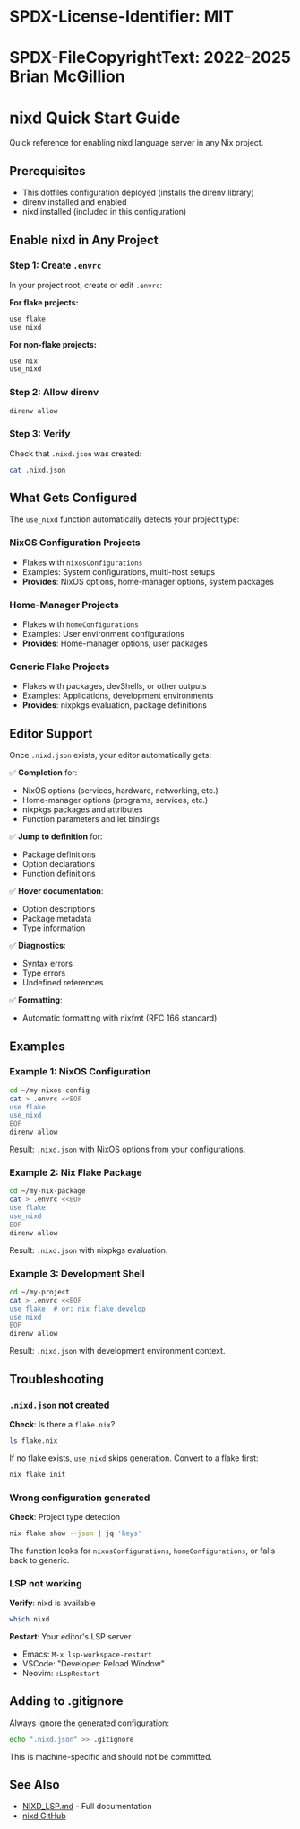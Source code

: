 # SPDX-License-Identifier: MIT
# SPDX-FileCopyrightText: 2022-2025 Brian McGillion
# nixd Quick Start Guide

Quick reference for enabling nixd language server in any Nix project.

## Prerequisites

- This dotfiles configuration deployed (installs the direnv library)
- direnv installed and enabled
- nixd installed (included in this configuration)

## Enable nixd in Any Project

### Step 1: Create `.envrc`

In your project root, create or edit `.envrc`:

**For flake projects:**
```bash
use flake
use_nixd
```

**For non-flake projects:**
```bash
use nix
use_nixd
```

### Step 2: Allow direnv

```bash
direnv allow
```

### Step 3: Verify

Check that `.nixd.json` was created:
```bash
cat .nixd.json
```

## What Gets Configured

The `use_nixd` function automatically detects your project type:

### NixOS Configuration Projects
- Flakes with `nixosConfigurations`
- Examples: System configurations, multi-host setups
- **Provides**: NixOS options, home-manager options, system packages

### Home-Manager Projects
- Flakes with `homeConfigurations`
- Examples: User environment configurations
- **Provides**: Home-manager options, user packages

### Generic Flake Projects
- Flakes with packages, devShells, or other outputs
- Examples: Applications, development environments
- **Provides**: nixpkgs evaluation, package definitions

## Editor Support

Once `.nixd.json` exists, your editor automatically gets:

✅ **Completion** for:
- NixOS options (services, hardware, networking, etc.)
- Home-manager options (programs, services, etc.)
- nixpkgs packages and attributes
- Function parameters and let bindings

✅ **Jump to definition** for:
- Package definitions
- Option declarations
- Function definitions

✅ **Hover documentation**:
- Option descriptions
- Package metadata
- Type information

✅ **Diagnostics**:
- Syntax errors
- Type errors
- Undefined references

✅ **Formatting**:
- Automatic formatting with nixfmt (RFC 166 standard)

## Examples

### Example 1: NixOS Configuration

```bash
cd ~/my-nixos-config
cat > .envrc <<EOF
use flake
use_nixd
EOF
direnv allow
```

Result: `.nixd.json` with NixOS options from your configurations.

### Example 2: Nix Flake Package

```bash
cd ~/my-nix-package
cat > .envrc <<EOF
use flake
use_nixd
EOF
direnv allow
```

Result: `.nixd.json` with nixpkgs evaluation.

### Example 3: Development Shell

```bash
cd ~/my-project
cat > .envrc <<EOF
use flake  # or: nix flake develop
use_nixd
EOF
direnv allow
```

Result: `.nixd.json` with development environment context.

## Troubleshooting

### `.nixd.json` not created

**Check**: Is there a `flake.nix`?
```bash
ls flake.nix
```

If no flake exists, `use_nixd` skips generation. Convert to a flake first:
```bash
nix flake init
```

### Wrong configuration generated

**Check**: Project type detection
```bash
nix flake show --json | jq 'keys'
```

The function looks for `nixosConfigurations`, `homeConfigurations`, or falls back to generic.

### LSP not working

**Verify**: nixd is available
```bash
which nixd
```

**Restart**: Your editor's LSP server
- Emacs: `M-x lsp-workspace-restart`
- VSCode: "Developer: Reload Window"
- Neovim: `:LspRestart`

## Adding to .gitignore

Always ignore the generated configuration:
```bash
echo ".nixd.json" >> .gitignore
```

This is machine-specific and should not be committed.

## See Also

- [NIXD_LSP.md](NIXD_LSP.md) - Full documentation
- [nixd GitHub](https://github.com/nix-community/nixd)
